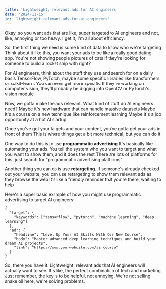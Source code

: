 ```yaml
---
title: 'Lightweight, relevant ads for AI engineers'
date: '2024-11-15'
id: 'lightweight-relevant-ads-for-ai-engineers'
---
```


Okay, so you want ads that are like, super targeted to AI engineers and not, like, annoying or too heavy.  I get it, I'm all about efficiency.  

So, the first thing we need is some kind of data to know who we're targeting  Think about it like this, you want your ads to be like a really good dating app.  You're not showing people pictures of cats if they're looking for someone to build a rocket ship with right?  

For AI engineers, think about the stuff they use and search for on a daily basis  TensorFlow, PyTorch, maybe some specific libraries like transformers or scikit-learn.  You can even get more specific  If they're working on computer vision, they'll probably be digging into OpenCV or PyTorch's vision module  

Now, we gotta make the ads relevant.  What kind of stuff do AI engineers need?  Maybe it's new hardware that can handle massive datasets  Maybe it's a course on a new technique like reinforcement learning  Maybe it's a job opportunity at a hot AI startup  

Once you've got your targets and your content,  you've gotta get your ads in front of them  This is where things get a bit more technical,  but you can do it  

One way to do this is to use **programmatic advertising**  It's basically like automating your ads.  You tell the system who you want to target and what you want to show them, and it does the rest  There are lots of platforms for this, just search for "programmatic advertising platforms"  

Another thing you can do is use **retargeting**.  If someone's already checked out your website, you can use retargeting to show them relevant ads as they browse the web  It's like a friendly reminder that you're there, waiting to help  

Here's a super basic example of how you might use programmatic advertising to target AI engineers:

```
{
  "target": {
    "keywords": ["tensorflow", "pytorch", "machine learning", "deep learning"]
  },
  "ad": {
    "headline": "Level Up Your AI Skills With Our New Course",
    "body": "Master advanced deep learning techniques and build your dream AI projects",
    "link": "https://www.yourwebsite.com/ai-course"
  }
}
```

So, there you have it.  Lightweight, relevant ads that AI engineers will actually want to see.  It's like, the perfect combination of tech and marketing  Just remember, the key is to be helpful, not annoying.  We're not selling snake oil here, we're solving problems.
